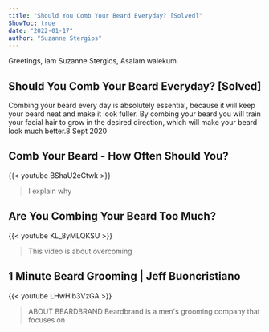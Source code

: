 ```yaml
---
title: "Should You Comb Your Beard Everyday? [Solved]"
ShowToc: true 
date: "2022-01-17"
author: "Suzanne Stergios" 
---
```


Greetings, iam Suzanne Stergios, Asalam walekum.
## Should You Comb Your Beard Everyday? [Solved]
 Combing your beard every day is absolutely essential, because it will keep your beard neat and make it look fuller. By combing your beard you will train your facial hair to grow in the desired direction, which will make your beard look much better.8 Sept 2020

## Comb Your Beard - How Often Should You?
{{< youtube BShaU2eCtwk >}}
>I explain why 

## Are You Combing Your Beard Too Much?
{{< youtube KL_8yMLQKSU >}}
>This video is about overcoming 

## 1 Minute Beard Grooming | Jeff Buoncristiano
{{< youtube LHwHib3VzGA >}}
>ABOUT BEARDBRAND Beardbrand is a men's grooming company that focuses on 

